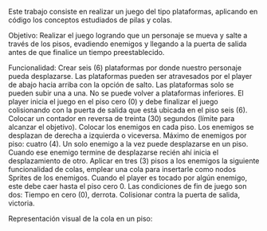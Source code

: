 Este trabajo consiste en realizar un juego del tipo plataformas, aplicando en código los conceptos estudiados de pilas y colas.

Objetivo:
Realizar el juego logrando que un personaje se mueva y salte a través de los pisos, evadiendo enemigos y llegando a la puerta de salida antes de que finalice un tiempo preestablecido.

Funcionalidad:
Crear seis (6) plataformas por donde nuestro personaje pueda desplazarse.
Las plataformas pueden ser atravesados por el player de abajo hacia arriba con la opción de salto. Las plataformas solo se pueden subir una a una. No se puede volver a plataformas inferiores.
El player inicia el juego en el piso cero (0) y debe finalizar el juego colisionando con la puerta de salida que está ubicada en el piso seis (6).
Colocar un contador en reversa de treinta (30) segundos (límite para alcanzar el objetivo).
Colocar los enemigos en cada piso. Los enemigos se desplazan de derecha a izquierda o viceversa. Máximo de enemigos por piso: cuatro (4).
Un solo enemigo a la vez puede desplazarse en un piso. Cuando ese enemigo termine de desplazarse recién ahí inicia el desplazamiento de otro.
Aplicar en tres (3) pisos a los enemigos la siguiente funcionalidad de colas, emplear una cola para insertarle como nodos Sprites de los enemigos.
Cuando el player es tocado por algún enemigo, este debe caer hasta el piso cero 0.
Las condiciones de fin de juego son dos:
Tiempo en cero (0), derrota.
Colisionar contra la puerta de salida, victoria.

Representación visual de la cola en un piso:

